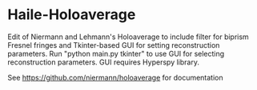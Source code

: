# Haile-Holoaverage
Edit of Niermann and Lehmann's Holoaverage to include filter for biprism Fresnel fringes and Tkinter-based GUI for setting reconstruction parameters.
Run "python main.py tkinter" to use GUI for selecting reconstruction parameters. GUI requires Hyperspy library.

See https://github.com/niermann/holoaverage for documentation
